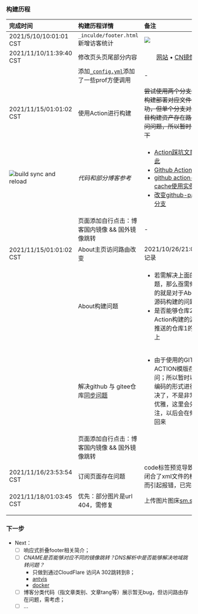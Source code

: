### 构建历程

| 完成时间 | 构建历程详情 | 备注 |
| :--- | :--- | :--- |
| 2021/5/10/10:01:01 CST | `_inculde/footer.html`新增访客统计 | ![](https://profile-counter.glitch.me/bin4xin.github.io/count.svg) |
| 2021/11/10/11:39:40 CST | 修改页头页尾部分内容 | <center><a href="https://bin4xin.github.io/">网站</a>  •  <a href="https://bin4xin.gitee.io/">CN镜像</a></center> |
|  | 添加[`_config.yml`](https://github.com/Bin4xin/bin4xin.github.io/blob/main/_config.yml)添加了一些prof方便调用 | - |
| 2021/11/15/01:01:02 CST | 使用Action进行构建 | <del>尝试使用两个分支进行构建部署对应文件夹成功，但单个分支对应项目构建资产存在路由访问问题，所以暂时先放下</del> |
| ![build sync and reload](https://github.com/Bin4xin/bin4xin.github.io/workflows/build%20sync%20and%20reload/badge.svg) | <em>代码和部分博客参考</em> | <ul><li>[Action踩坑文章在此](https://bin4xin.github.io/event/2021/Jekyll-site-routers-and-config/)</li> <li> [Github Actions总结](https://jasonkayzk.github.io/2020/08/28/Github-Actions%E6%80%BB%E7%BB%93/)</li> <li>[github action-cache使用实例](https://raw.githubusercontent.com/ustclug/website/master/.github/workflows/build.yml)</li> <li>[改变github-page分支](https://stackoverflow.com/questions/14040754/deleting-remote-master-branch-refused-due-to-being-the-current-branch)</li></ul> |
|  | 页面添加自行点击：博客国内镜像 && 国外镜像跳转 | - |
| 2021/11/15/01:01:02 CST | About主页访问路由改变 | 2021/10/26/21:04:22记录 |
|  | About构建问题 | <ul><li>若需解决上面的问题，那么亟需修改的就是对于About的源码构建的问题</li><li>是否能够仓库2 Action构建的源码推送的仓库1的分支上</li></ul>|
|  | 解决github 与 gitee仓库[同步问题](https://github.com/Bin4xin/bin4xin.github.io/blob/main/.github/workflows/deploy.yml) | <ul><li>由于使用的GITEE ACTION模版存在疑问；所以暂时以硬编码的形式进行解决了，不是非常的优雅，这里会先标注，以后会在修改回来</li></ul> |
|  | 页面添加自行点击：博客国内镜像 && 国外镜像跳转 |  |
| 2021/11/16/23:53:54 CST | 订阅页面存在问题 | code标签预览导致提前闭合了xml文件的标签从而引起报错，已完善 |
| 2021/11/18/01:03:45 CST | 优先：部分图片是url 404，需修复 | 上传图片图床[sm.sm](https://sm.ms/) |
|  |  |  |
|  |  |  |

### 下一步


- Next：    
    - [ ] 响应式折叠footer相关简介；
    - [ ] *CNAME是否能够对应不同的镜像跳转？DNS解析中是否能够解决地域跳转问题？*
        - 只做到通过CloudFlare 访问A 302跳转到B；
        - [antvis](https://github.com/antvis/G2/blob/gh-pages/CNAME)
        - [docker](https://github.com/docker/docker.github.io)
    - [ ] 博客分类代码（指文章类别、文章tang等）展示暂无bug，但访问路由存在问题，需考虑；
    - [ ] ...